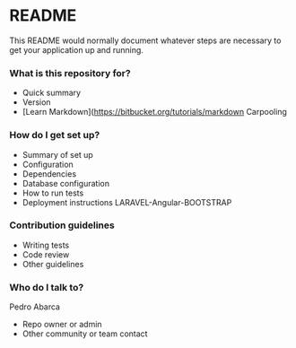 # README #

This README would normally document whatever steps are necessary to get your application up and running.

### What is this repository for? ###

* Quick summary
* Version
* [Learn Markdown](https://bitbucket.org/tutorials/markdown
Carpooling

### How do I get set up? ###

* Summary of set up
* Configuration
* Dependencies
* Database configuration
* How to run tests
* Deployment instructions
LARAVEL-Angular-BOOTSTRAP

### Contribution guidelines ###

* Writing tests
* Code review
* Other guidelines

### Who do I talk to? ###
Pedro Abarca
* Repo owner or admin
* Other community or team contact
